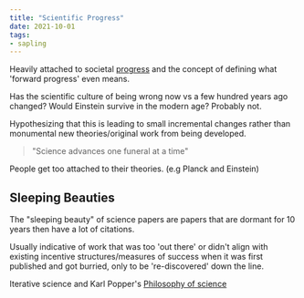 ```yaml
---
title: "Scientific Progress"
date: 2021-10-01
tags:
- sapling
---
```


Heavily attached to societal [progress](thoughts/progress.md) and the concept of defining what 'forward progress' even means.

Has the scientific culture of being wrong now vs a few hundred years ago changed? Would Einstein survive in the modern age? Probably not.

Hypothesizing that this is leading to small incremental changes rather than monumental new theories/original work from being developed.

> "Science advances one funeral at a time"

People get too attached to their theories. (e.g Planck and Einstein)

## Sleeping Beauties
The "sleeping beauty" of science papers are papers that are dormant for 10 years then have a lot of citations.

Usually indicative of work that was too 'out there' or didn't align with existing incentive structures/measures of success when it was first published and got burried, only to be 're-discovered' down the line.

Iterative science and Karl Popper's [Philosophy of science](thoughts/philosophy%20of%20science.md)